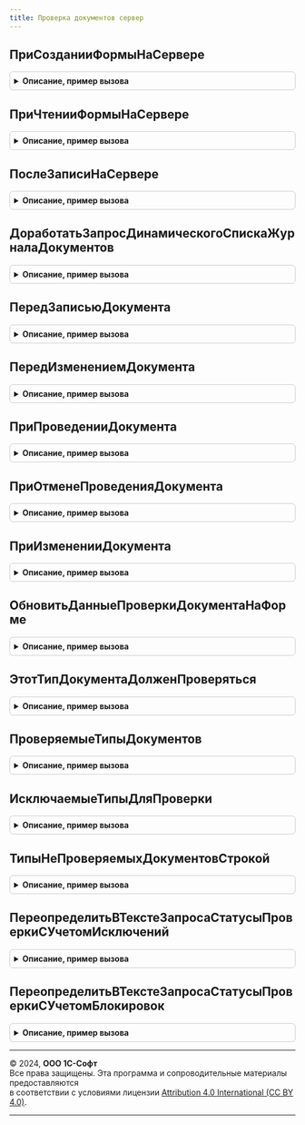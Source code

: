 ```yaml
---
title: Проверка документов сервер
---
```



## ПриСозданииФормыНаСервере
<details style="margin: 1em 0; padding: 0.5em; border: 1px solid #ccc; border-radius: 6px;">

<summary style="font-weight: bold; cursor: pointer;">Описание, пример вызова</summary>

```bsl

// Процедура, вызываемая из одноименного обработчика события формы.
//
// Параметры:
//  Форма					- ФормаКлиентскогоПриложения - форма, из обработчика события которой происходит вызов процедуры;
//  Отказ					- Булево - признак отказа от создания формы;
//  СтандартнаяОбработка	- Булево - признак выполнения стандартной (системной) обработки события;
//  ДополнительныеПараметры	- Структура - дополнительные параметры.
//
Процедура ПриСозданииФормыНаСервере(Форма, Отказ, СтандартнаяОбработка, ДополнительныеПараметры = Неопределено) Экспорт
```

Пример вызова
```bsl
ПроверкаДокументовСервер.ПриСозданииФормыНаСервере(Форма, Отказ, СтандартнаяОбработка, ДополнительныеПараметры);
```
</details>

## ПриЧтенииФормыНаСервере
<details style="margin: 1em 0; padding: 0.5em; border: 1px solid #ccc; border-radius: 6px;">

<summary style="font-weight: bold; cursor: pointer;">Описание, пример вызова</summary>

```bsl

// Процедура, вызываемая из одноименного обработчика события формы.
//
// Параметры:
//	Форма					- ФормаКлиентскогоПриложения - форма, из обработчика события которой происходит вызов процедуры;
//	ТекущийОбъект			- ДокументОбъект - обрабатываемый объект, который будет прочитан.
//
Процедура ПриЧтенииФормыНаСервере(Форма, ТекущийОбъект) Экспорт
```

Пример вызова
```bsl
ПроверкаДокументовСервер.ПриЧтенииФормыНаСервере(Форма, ТекущийОбъект) 
```
</details>

## ПослеЗаписиНаСервере
<details style="margin: 1em 0; padding: 0.5em; border: 1px solid #ccc; border-radius: 6px;">

<summary style="font-weight: bold; cursor: pointer;">Описание, пример вызова</summary>

```bsl

// Процедура, вызываемая из одноименного обработчика события формы.
//
// Параметры:
//	Форма					- ФормаКлиентскогоПриложения - форма, из обработчика события которой происходит вызов процедуры.
//	ТекущийОбъект			- ДокументОбъект - записываемый объект.
//	ПараметрыЗаписи			- Структура - дополнительные параметры записи.
//
Процедура ПослеЗаписиНаСервере(Форма,  ТекущийОбъект, ПараметрыЗаписи) Экспорт
```

Пример вызова
```bsl
ПроверкаДокументовСервер.ПослеЗаписиНаСервере(Форма, ТекущийОбъект, ПараметрыЗаписи) 
```
</details>

## ДоработатьЗапросДинамическогоСпискаЖурналаДокументов
<details style="margin: 1em 0; padding: 0.5em; border: 1px solid #ccc; border-radius: 6px;">

<summary style="font-weight: bold; cursor: pointer;">Описание, пример вызова</summary>

```bsl

// В случае использования проверки документов по регл. учету, добавляет в запрос динамического списка журнала документов,
//	условное соединение с регистром сведений "СтатусыПроверкиДокументов" и параметры-шаблоны заменяет на выражения.
//
//	Параметры:
//		ТекстЗапроса - Строка - обрабатываемый текст запроса динамического списка;
//		ИмяОсновнойТаблицы - Строка - служит для определения подстановки условного соединения и для определения условия соединения.
//
Процедура ДоработатьЗапросДинамическогоСпискаЖурналаДокументов(ТекстЗапроса, ИмяОсновнойТаблицы) Экспорт
```

Пример вызова
```bsl
ПроверкаДокументовСервер.ДоработатьЗапросДинамическогоСпискаЖурналаДокументов(ТекстЗапроса, ИмяОсновнойТаблицы) 
```
</details>

## ПередЗаписьюДокумента
<details style="margin: 1em 0; padding: 0.5em; border: 1px solid #ccc; border-radius: 6px;">

<summary style="font-weight: bold; cursor: pointer;">Описание, пример вызова</summary>

```bsl

// Процедура, вызываемая при срабатывании подписки на событие "ПередЗаписью" (см. подписку на событие "ПроверкаДокументовПередЗаписьюДокумента").
// Проверяет, можно ли записывать документ (отказывает в записи, в случае если документ был проверен и стоит жесткая
// блокировка объекта при проверке).
//
//	Параметры:
//		Источник - ДокументОбъект - см. подписку на событие "ПроверкаДокументовПередЗаписьюДокумента";
//		Отказ - Булево - параметр, определяющий будет ли записываться объект;
//		РежимЗаписи - Булево - режим записи документа;
//		РежимПроведения - Булево - режим проведения документа.
//
Процедура ПередЗаписьюДокумента(Источник, Отказ, РежимЗаписи, РежимПроведения) Экспорт
```

Пример вызова
```bsl
ПроверкаДокументовСервер.ПередЗаписьюДокумента(Источник, Отказ, РежимЗаписи, РежимПроведения) 
```
</details>

## ПередИзменениемДокумента
<details style="margin: 1em 0; padding: 0.5em; border: 1px solid #ccc; border-radius: 6px;">

<summary style="font-weight: bold; cursor: pointer;">Описание, пример вызова</summary>

```bsl

// Определяет необходимость в отказе изменения объекта (отказ будет срабатывать если документ был проверен и стоит
// запрет на редактирование проверенных).
//
//	Параметры:
//		Источник - ДокументОбъект - документ, который изменяется;
//		Отказ - Булево - параметр, определяющий будет ли записываться объект;
//		Удаление - Булево - признак того, что документ удаляется.
//
Процедура ПередИзменениемДокумента(Источник, Отказ, Удаление = Ложь) Экспорт
```

Пример вызова
```bsl
ПроверкаДокументовСервер.ПередИзменениемДокумента(Источник, Отказ, Удаление);
```
</details>

## ПриПроведенииДокумента
<details style="margin: 1em 0; padding: 0.5em; border: 1px solid #ccc; border-radius: 6px;">

<summary style="font-weight: bold; cursor: pointer;">Описание, пример вызова</summary>

```bsl

// Процедура, вызываемая при срабатывании подписки на событие "ОбработкаПроведения" (см. подписку на событие "ПроверкаДокументовОбработкаПроведенияДокумента").
// Устанавливает статус проверки документа на "НеПроверен".
//
//	Параметры:
//		Источник - ДокументОбъект - см. подписку на событие "ПроверкаДокументовОбработкаПроведенияДокумента";
//		Отказ - Булево - параметр, определяющий будет ли проводиться объект;
//		РежимПроведения - Булево - режим проведения документа.
//
Процедура ПриПроведенииДокумента(Источник, Отказ, РежимПроведения) Экспорт
```

Пример вызова
```bsl
ПроверкаДокументовСервер.ПриПроведенииДокумента(Источник, Отказ, РежимПроведения) 
```
</details>

## ПриОтменеПроведенияДокумента
<details style="margin: 1em 0; padding: 0.5em; border: 1px solid #ccc; border-radius: 6px;">

<summary style="font-weight: bold; cursor: pointer;">Описание, пример вызова</summary>

```bsl

// Процедура, вызываемая при срабатывании подписки на событие "ОбработкаУдаленияПроведения" (см. подписку на событие "ПроверкаДокументовОбработкаУдаленияПроведенияДокумента").
// Устанавливает статус проверки документа на "НеПроверен".
//
//	Параметры:
//		Источник - ДокументОбъект - см. подписку на событие "ПроверкаДокументовОбработкаУдаленияПроведенияДокумента";
//		Отказ - Булево - параметр, определяющий будет ли распроводиться объект;
//
Процедура ПриОтменеПроведенияДокумента(Источник, Отказ) Экспорт
```

Пример вызова
```bsl
ПроверкаДокументовСервер.ПриОтменеПроведенияДокумента(Источник, Отказ) 
```
</details>

## ПриИзмененииДокумента
<details style="margin: 1em 0; padding: 0.5em; border: 1px solid #ccc; border-radius: 6px;">

<summary style="font-weight: bold; cursor: pointer;">Описание, пример вызова</summary>

```bsl

// Изменяет статус проверки документа на "НеПроверен", при условии что данный тип документа проверяется и ФО проверки
// документов включена.
//
//	Параметры:
//		Источник - ДокументОбъект - документ, который изменяется;
//		Отказ - Булево - параметр, определяющий будет ли проводиться (распроводиться) объект.
//
Процедура ПриИзмененииДокумента(Источник, Отказ) Экспорт
```

Пример вызова
```bsl
ПроверкаДокументовСервер.ПриИзмененииДокумента(Источник, Отказ) 
```
</details>

## ОбновитьДанныеПроверкиДокументаНаФорме
<details style="margin: 1em 0; padding: 0.5em; border: 1px solid #ccc; border-radius: 6px;">

<summary style="font-weight: bold; cursor: pointer;">Описание, пример вызова</summary>

```bsl

//	Обновляет форму в зависимости от данных проверки документа.
//
//	Параметры:
//		Форма - ФормаКлиентскогоПриложения - форма, которая должна обновляться:
//			* Объект - ДанныеФормыКоллекция - Объект:
//				** Ссылка - ДокументСсылка -
//		ДанныеПроверки - см. РегистрыСведений.СтатусыПроверкиДокументов.ИнициализироватьДанныеПроверкиДокумента.
//
Процедура ОбновитьДанныеПроверкиДокументаНаФорме(Форма, ДанныеПроверки = Неопределено) Экспорт
```

Пример вызова
```bsl
ПроверкаДокументовСервер.ОбновитьДанныеПроверкиДокументаНаФорме(Форма, ДанныеПроверки);
```
</details>

## ЭтотТипДокументаДолженПроверяться
<details style="margin: 1em 0; padding: 0.5em; border: 1px solid #ccc; border-radius: 6px;">

<summary style="font-weight: bold; cursor: pointer;">Описание, пример вызова</summary>

```bsl

//	Определяет, проверяется ли документ данного типа,
//	определяется на основании наличия данного документа в измерении регистра "СтатусыПроверкиДокументов").
//
//	Параметры:
//		ТипДокумента - Тип - проверяемый тип.
//
//	Возвращаемое значение:
//		Булево - Истина, если документ должен проверяться.
//
Функция ЭтотТипДокументаДолженПроверяться(ТипДокумента) Экспорт
```

Пример вызова
```bsl
Результат = ПроверкаДокументовСервер.ЭтотТипДокументаДолженПроверяться(ТипДокумента) 
```
</details>

## ПроверяемыеТипыДокументов
<details style="margin: 1em 0; padding: 0.5em; border: 1px solid #ccc; border-radius: 6px;">

<summary style="font-weight: bold; cursor: pointer;">Описание, пример вызова</summary>

```bsl

// Возвращает массив типов документов, которые участвуют в проверке.
//
// Возвращаемое значение:
//	Массив Из Тип - Типы значения, которые должны проверяться
Функция ПроверяемыеТипыДокументов() Экспорт
```

Пример вызова
```bsl
Результат = ПроверкаДокументовСервер.ПроверяемыеТипыДокументов() 
```
</details>

## ИсключаемыеТипыДляПроверки
<details style="margin: 1em 0; padding: 0.5em; border: 1px solid #ccc; border-radius: 6px;">

<summary style="font-weight: bold; cursor: pointer;">Описание, пример вызова</summary>

```bsl

// Получает документы, которые не должны учитываться как проверяемые. По ним данные могут храниться в инф. базе, но
// более они не учитываются.
//
// Возвращаемое значение:
//	Массив Из Тип - Типы значения, которые не должны проверяться.
//
Функция ИсключаемыеТипыДляПроверки() Экспорт
```

Пример вызова
```bsl
Результат = ПроверкаДокументовСервер.ИсключаемыеТипыДляПроверки() 
```
</details>

## ТипыНеПроверяемыхДокументовСтрокой
<details style="margin: 1em 0; padding: 0.5em; border: 1px solid #ccc; border-radius: 6px;">

<summary style="font-weight: bold; cursor: pointer;">Описание, пример вызова</summary>

```bsl

// Возвращает перечисление типов, непроверяемых документов строкой
//
//	Параметры:
// 		ТолькоБезВозможностиИзменения - Булево - принак того, что необходимо вернуть только те документы,
// 			настройки по которым не задаются вручную пользователем (нужно, когда результат функции используется в запросе
// 			с отдельным получением данных по таблице исключений). Значение по умолчанию - Ложь.
//		Разделитель - Строка - разделитель, который будет использоваться для разделения типов.
//			Значение по умолчанию: "," + Символы.ПС + Символы.Таб + Символы.Таб.
//
//	Возвращаемое значение:
//		Строка - строка вида Тип(ПервыйДокумент)<Разделитель>...<Разделитель>Тип(ПоследнийДокумент).
//
Функция ТипыНеПроверяемыхДокументовСтрокой(ТолькоБезВозможностиИзменения = Ложь, Разделитель = Неопределено) Экспорт
```

Пример вызова
```bsl
Результат = ПроверкаДокументовСервер.ТипыНеПроверяемыхДокументовСтрокой(ТолькоБезВозможностиИзменения, Разделитель);
```
</details>

## ПереопределитьВТекстеЗапросаСтатусыПроверкиСУчетомИсключений
<details style="margin: 1em 0; padding: 0.5em; border: 1px solid #ccc; border-radius: 6px;">

<summary style="font-weight: bold; cursor: pointer;">Описание, пример вызова</summary>

```bsl

// Переопределяет обращение к временной таблице "ПроверкаДокументовПереопределяемый" на обращение к регистрам сведений проверки
// (СтатусыПроверкиДокументов и НастройкиИсключенийПроверкиДокументов) с отбором только по тем документам, которые должны
// проверяться (на основании предопределенных типов непроверяемых документов и документов добавленных в исключения пользователем).
//
//	Параметры:
//		ТекстЗапроса - Строка - текст запроса, в котором встречается обращение к таблице которую необходимо переопределить.
//			Условия:
//			-	в тексте запроса должно быть только одно обращение к таблице "ПроверкаДокументовПереопределяемый", в противном случае текст необходимо разделить;
//			-	в тексте запроса должны быть перечислены все измерения регистра сведений статусов проверки документа, обращения к измерениям должно находиться справа, например:
//					"И ПроверкаДокументовПереопределяемый.Документ = ПсевдонимТаблицыСвязи.ИмяДокументаСвязи".
//		ПутьКРегистратору - Строка - текст обращения к регистратору вида "ПсевдонимТаблицыСвязи.ИмяДокументаСвязи" для связи с настройкой исключений.
//
Процедура ПереопределитьВТекстеЗапросаСтатусыПроверкиСУчетомИсключений(ТекстЗапроса, ПутьКРегистратору) Экспорт
```

Пример вызова
```bsl
ПроверкаДокументовСервер.ПереопределитьВТекстеЗапросаСтатусыПроверкиСУчетомИсключений(ТекстЗапроса, ПутьКРегистратору) 
```
</details>

## ПереопределитьВТекстеЗапросаСтатусыПроверкиСУчетомБлокировок
<details style="margin: 1em 0; padding: 0.5em; border: 1px solid #ccc; border-radius: 6px;">

<summary style="font-weight: bold; cursor: pointer;">Описание, пример вызова</summary>

```bsl

// Переопределяет обращение к временной таблице "ПроверкаДокументовПереопределяемый" на обращение к регистрам сведений проверки
// (СтатусыПроверкиДокументов и НастройкиИсключенийПроверкиДокументов) с отбором только по тем документам, которые должны
// проверяться (на основании предопределенных типов непроверяемых документов и документов добавленных в исключения пользователем),
// а так же по тем документов, для которых стоит условие блокировки проверенных (на основании общей ФО и документов добавленных в исключения пользователем).
//
//	Параметры:
//		ТекстЗапроса - Строка - текст запроса, в котором встречается обращение к таблице которую необходимо переопределить.
//			Условия:
//			-	в тексте запроса должно быть только одно обращение к таблице "ПроверкаДокументовПереопределяемый", в противном случае текст необходимо разделить;
//			-	в тексте запроса должны быть перечислены все измерения регистра сведений статусов проверки документа, обращения к измерениям должно находиться справа, например:
//					"И ПроверкаДокументовПереопределяемый.Документ = ПсевдонимТаблицыСвязи.ИмяДокументаСвязи".
//		ПутьКРегистратору - Строка - текст обращения к регистратору вида "ПсевдонимТаблицыСвязи.ИмяДокументаСвязи" для связи с настройкой исключений.
//
Процедура ПереопределитьВТекстеЗапросаСтатусыПроверкиСУчетомБлокировок(ТекстЗапроса, ПутьКРегистратору) Экспорт
```

Пример вызова
```bsl
ПроверкаДокументовСервер.ПереопределитьВТекстеЗапросаСтатусыПроверкиСУчетомБлокировок(ТекстЗапроса, ПутьКРегистратору) 
```
</details>

---

© 2024, **ООО 1С-Софт**  
Все права защищены. Эта программа и сопроводительные материалы предоставляются  
в соответствии с условиями лицензии [Attribution 4.0 International (CC BY 4.0)](https://creativecommons.org/licenses/by/4.0/legalcode).

---
